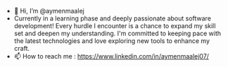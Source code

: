 - 👋 Hi, I’m @aymenmaalej
-  Currently in a learning phase and deeply passionate about software development! Every hurdle I encounter is a chance to expand my skill set and deepen my understanding. I'm committed to keeping pace with the latest technologies and love exploring new tools to enhance my craft. 
- 📫 How to reach me : https://www.linkedin.com/in/aymenmaalej07/  
 
